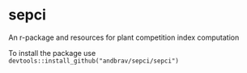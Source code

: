 # sepci
An r-package and resources for plant competition index computation

To install the package use ```devtools::install_github("andbrav/sepci/sepci")```
